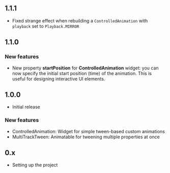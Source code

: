 ## 1.1.1

- Fixed strange effect when rebuilding a `ControlledAnimation` with `playback` set to 
  `Playback.MIRROR`

## 1.1.0

### New features
- New property **startPosition** for **ControlledAnimation** widget:
  you can now specify the initial start position (time) of the animation.
  This is useful for designing interactive UI elements.


## 1.0.0
- Initial release

### New features

- ControlledAnimation: Widget for simple tween-based custom animations
- MultiTrackTween: Animatable for tweening multiple properties at once


## 0.x

- Setting up the project
